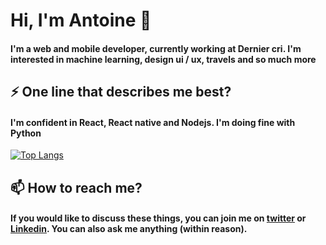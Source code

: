 # Hi, I'm Antoine 👋

#### I'm a web and mobile developer, currently working at Dernier cri. I'm interested in machine learning, design ui / ux, travels and so much more

## ⚡ One line that describes me best?

#### I'm confident in React, React native and Nodejs. I'm doing fine with Python
[![Top Langs](https://github-readme-stats.vercel.app/api/top-langs/?username=sakymar&layout=compact)](https://github.com/anuraghazra/github-readme-stats)

## 📫 How to reach me?

#### If you would like to discuss these things, you can join me on [twitter](https://twitter.com/AntoineMesnil) or [Linkedin](https://linkedin.com/antoinemesnil). You can also ask me anything (within reason).
